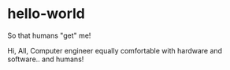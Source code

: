 # hello-world
So that humans "get" me!

Hi, All,
Computer engineer equally comfortable with hardware and software.. and humans!

